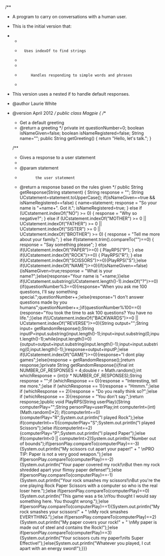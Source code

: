 /**
 * A program to carry on conversations with a human user.
 * This is the initial version that:  
 * <ul><li>
 *       Uses indexOf to find strings
 * </li><li>
 * 		    Handles responding to simple words and phrases 
 * </li></ul>
 * This version uses a nested if to handle default responses.
 * @author Laurie White
 * @version April 2012
 */
public class Magpie
{
	/**
	 * Get a default greeting 	
	 * @return a greeting
	 */
	private int questionNumber=0;
	boolean isNameGiven=false;
	boolean isNameRegistered=false;
	String name="";
	public String getGreeting()
	{
		return "Hello, let's talk.";
	}
	
	/**
	 * Gives a response to a user statement
	 * 
	 * @param statement
	 *            the user statement
	 * @return a response based on the rules given
	 */
	public String getResponse(String statement)
	{
		String response = "";
		String UCstatement=statement.toUpperCase();
		if(isNameGiven==true && isNameRegistered==false)
		{
			name=statement;
			response = "So your name is "+name+". Got it.";
			isNameRegistered=true;
		}
		else if (UCstatement.indexOf("NO") >= 0)
		{
			response = "Why so negative?";
		}
		else if (UCstatement.indexOf("MOTHER") >= 0
				|| UCstatement.indexOf("FATHER") >= 0
				|| UCstatement.indexOf("SISTER") >= 0
				|| UCstatement.indexOf("BROTHER") >= 0)
		{
			response = "Tell me more about your family.";
		}
		else if(statement.trim().compareTo("")==0)
		{
			response = "Say something please";
		}
		else if(UCstatement.indexOf("PAPER")>=0)
		{
			PlayRPS("P");
		}
		else if(UCstatement.indexOf("ROCK")>=0)
		{
			PlayRPS("R");
		}
		else if(UCstatement.indexOf("SCISSORS")>=0){PlayRPS("S");}else if(UCstatement.indexOf("NAME")>=0){if(isNameGiven==false){isNameGiven=true;response = "What is your name?";}else{response="Your name is "+name;}}else if(UCstatement.substring(UCstatement.length()-1).indexOf("?")>=0){if(questionNumber%3==0){response="When you ask me 100 questions, I'll say something special.";questionNumber++;}else{response="I don't answer questions made by you humans";questionNumber++;}if(questionNumber%100==0){response="You took the time to ask 100 questions? You have no life.";}}else if(UCstatement.indexOf("BACKWARDS")>=0 || UCstatement.indexOf("REVERSE")>=0){String output="";String input= getRandomResponse();String inputP=input.substring(input.length()-1);input=input.substring(0,input.length()-1);while(input.length()>0){output=output+input.substring(input.length()-1);input=input.substring(0,input.length()-1);}response=output+inputP;}else if(UCstatement.indexOf("GAME")>=0){response="I dont play games";}else{response = getRandomResponse();}return response;}private String getRandomResponse(){final int NUMBER_OF_RESPONSES = 4;double r = Math.random();int whichResponse = (int)(r * NUMBER_OF_RESPONSES);String response = "";if (whichResponse == 0){response = "Interesting, tell me more.";}else if (whichResponse == 1){response = "Hmmm.";}else if (whichResponse == 2){response = "Do you really think so?";}else if (whichResponse == 3){response = "You don't say.";}return response;}public void PlayRPS(String userPlay){String computerPlay="";String personPlay=userPlay;int computerInt=(int)(Math.random()*2);  if(computerInt==0){computerPlay="R";System.out.println("I played Rock");}else if(computerInt==1){computerPlay="S";System.out.println("I played Scissors");}else if(computerInt==2){computerPlay="P";System.out.println("I played Paper");}else if(computerInt<0 || computerInt>2)System.out.println("Number out of bounds");if(personPlay.compareTo(computerPlay)==-3){System.out.println("My scissors cut apart your paper!" + " \nPRO TIP: Paper is not a very good weapon.");}else if(personPlay.compareTo(computerPlay)==-2){System.out.println("Your paper covered my rock!\nBut then my rock shredded apart your flimsy paper defense!");}else if(personPlay.compareTo(computerPlay)==-1){System.out.println("Your rock smashes my scissors!\nBut you're the one playing Rock Paper Scissors with a computer so who is the real loser here.");}else if(personPlay.compareTo(computerPlay)==0){System.out.println("This game was a tie.\nYou thought I would say something here. You thought wrong.");}else if(personPlay.compareTo(computerPlay)==1){System.out.println("My rock smashes your scissors!" + " \nMy rock smashes EVERYTHING.");}else if(personPlay.compareTo(computerPlay)==2){System.out.println("My paper covers your rock!" + " \nMy paper is made out of steel and contains the Rock!");}else if(personPlay.compareTo(computerPlay)==3){System.out.println("Your scissors cuts my paper!\nIts Super Effective!");}else{System.out.println("Whatever you played, I cut apart with an energy sword!");}}}
